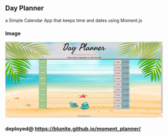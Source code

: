 ## Day Planner

a Simple Calendar App that keeps time and dates using Moment.js

### Image

![image](/moment_js/assets/style/image/Screenshot%202023-09-15%20002849.png)

### deployed@ https://blunite.github.io/moment_planner/
